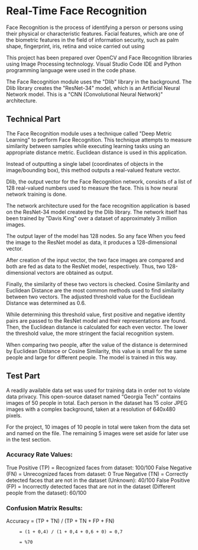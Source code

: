 # Real-Time Face Recognition 

Face Recognition is the process of identifying a person or persons using their physical or characteristic features. Facial features, which are one of the biometric features in the field of information security, such as palm shape, fingerprint, iris, retina and voice
carried out using

This project has been prepared over OpenCV and Face Recognition libraries using Image Processing technology. Visual Studio Code IDE and Python programming language were used in the code phase.

The Face Recognition module uses the "Dlib" library in the background. The Dlib library creates the "ResNet-34" model, which is an Artificial Neural Network model. This is a "CNN (Convolutional Neural Network)" architecture.

## Technical Part

The Face Recognition module uses a technique called "Deep Metric Learning" to perform Face Recognition. This technique attempts to measure similarity between samples while executing learning tasks using an appropriate distance metric. Euclidean distance is used in this application.

Instead of outputting a single label (coordinates of objects in the image/bounding box), this method outputs a real-valued feature vector.

Dlib, the output vector for the Face Recognition network, consists of a list of 128 real-valued numbers used to measure the face. This is how neural network training is done.

The network architecture used for the face recognition application is based on the ResNet-34 model created by the Dlib library.
The network itself has been trained by "Davis King" over a dataset of approximately 3 million images.

The output layer of the model has 128 nodes. So any face
When you feed the image to the ResNet model as data, it produces a 128-dimensional vector.

After creation of the input vector, the two face images
are compared and both are fed as data to the ResNet model, respectively.
Thus, two 128-dimensional vectors are obtained as output.

Finally, the similarity of these two vectors is checked. Cosine Similarity and Euclidean Distance are the most common methods used to find similarity between two vectors. The adjusted threshold value for the Euclidean Distance was determined as 0.6.

While determining this threshold value, first positive and negative identity pairs are passed to the ResNet model and their representations are found. Then, the Euclidean distance is calculated for each even vector. The lower the threshold value, the more stringent the facial recognition system.

When comparing two people, after the value of the distance is determined by Euclidean Distance or Cosine Similarity, this value is small for the same people and large for different people. The model is trained in this way.

## Test Part

A readily available data set was used for training data in order not to violate data privacy. This open-source dataset named “Georgia Tech” contains images of 50 people in total. Each person in the dataset has 15 color JPEG images with a complex background, taken at a resolution of 640x480 pixels.

For the project, 10 images of 10 people in total were taken from the data set and named on the file. The remaining 5 images were set aside for later use in the test section.

### Accuracy Rate Values:

True Positive (TP) = Recognized faces from dataset: 100/100
False Negative (FN) = Unrecognized faces from dataset: 0
True Negative (TN) = Correctly detected faces that are not in the dataset
(Unknown): 40/100
False Positive (FP) = Incorrectly detected faces that are not in the dataset (Different people from the dataset): 60/100

### Confusion Matrix Results:

Accuracy = (TP + TN) / (TP + TN + FP + FN)

         = (1 + 0,4) / (1 + 0,4 + 0,6 + 0) = 0,7
         
         = %70

